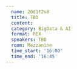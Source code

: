 ```yaml
---
  name: 20d1t2s8
  title: TBD
  content:
  category: BigData & AI
  format: REX
  speakers: TBD
  room: Mezzanine
  time_start: '16:00'
  time_end: '16:45'
---
```


